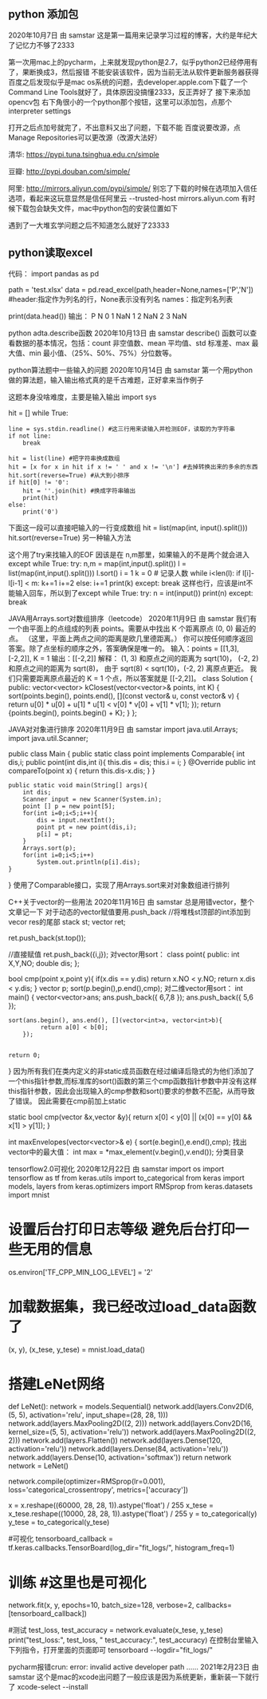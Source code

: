 python 添加包
----------------
2020年10月7日 由 samstar
这是第一篇用来记录学习过程的博客，大约是年纪大了记忆力不够了2333
 
第一次用mac上的pycharm，上来就发现python是2.7，似乎python2已经停用有了，果断换成3，然后报错
不能安装该软件，因为当前无法从软件更新服务器获得
百度之后发现似乎是mac os系统的问题，去developer.apple.com下载了一个Command Line Tools就好了，具体原因没搞懂2333，反正弄好了
接下来添加opencv包
右下角很小的一个python那个按钮，这里可以添加包，点那个interpreter settings
 
打开之后点加号就完了，不出意料又出了问题，下载不能
百度说要改源，点Manage Repositories可以更改源（改源大法好）

清华: https://pypi.tuna.tsinghua.edu.cn/simple

豆瓣: http://pypi.douban.com/simple/

阿里: http://mirrors.aliyun.com/pypi/simple/
别忘了下载的时候在选项加入信任选项，看起来这玩意显然是信任阿里云
--trusted-host mirrors.aliyun.com
有时候下载包会缺失文件，mac中python包的安装位置如下
 





遇到了一大堆玄学问题之后不知道怎么就好了23333



python读取excel
--------------
代码：
import pandas as pd

path = 'test.xlsx'
data = pd.read_excel(path,header=None,names=['P','N'])
#header:指定作为列名的行，None表示没有列名  names：指定列名列表

print(data.head())
输出：
   P   N
0  1 NaN
1  2 NaN
2  3 NaN





python adta.describe函数
2020年10月13日 由 samstar
describe() 函数可以查看数据的基本情况，包括：count 非空值数、mean 平均值、std 标准差、max 最大值、min 最小值、（25%、50%、75%）分位数等。







python算法题中一些输入的问题
2020年10月14日 由 samstar
第一个用python做的算法题，输入输出格式真的是千古难题，正好拿来当作例子
 
这题本身没啥难度，主要是输入输出
import sys

hit = []
while True:

    line = sys.stdin.readline() #这三行用来读输入并检测EOF，读取的为字符串
    if not line:
        break

    hit = list(line) #把字符串换成数组
    hit = [x for x in hit if x != ' ' and x != '\n'] #去掉转换出来的多余的东西
    hit.sort(reverse=True) #从大到小排序
    if hit[0] != '0':
        hit = ''.join(hit) #换成字符串输出
        print(hit)
    else:
        print('0')
下面这一段可以直接吧输入的一行变成数组
        hit = list(map(int, input().split()))
        hit.sort(reverse=True)
另一种输入方法
 
这个用了try来找输入的EOF 因该是在 n,m那里，如果输入的不是两个就会进入except
while True:
    try:
        n,m = map(int,input().split())
        l = list(map(int,input().split()))
        l.sort()
        i = 1
        k = 0  # 记录人数
        while i<len(l):
            if l[i]-l[i-1] < m:
                k+=1
                i+=2
            else:
                i+=1
        print(k)
    except:
        break
这样也行，应该是int不能输入回车，所以到了except
while True:
    try:
        n = int(input())
        print(n)
    except:
        break





JAVA用Arrays.sort对数组排序（leetcode）
2020年11月9日 由 samstar
我们有一个由平面上的点组成的列表 points。需要从中找出 K 个距离原点 (0, 0) 最近的点。
（这里，平面上两点之间的距离是欧几里德距离。）
你可以按任何顺序返回答案。除了点坐标的顺序之外，答案确保是唯一的。
输入：points = [[1,3],[-2,2]], K = 1
输出：[[-2,2]]
解释：
(1, 3) 和原点之间的距离为 sqrt(10)，
(-2, 2) 和原点之间的距离为 sqrt(8)，
由于 sqrt(8) < sqrt(10)，(-2, 2) 离原点更近。
我们只需要距离原点最近的 K = 1 个点，所以答案就是 [[-2,2]]。
class Solution {
public:
    vector<vector<int>> kClosest(vector<vector<int>>& points, int K) {
        sort(points.begin(), points.end(), [](const vector<int>& u, const vector<int>& v) {
            return u[0] * u[0] + u[1] * u[1] < v[0] * v[0] + v[1] * v[1];
        });
        return {points.begin(), points.begin() + K};
    }
};




JAVA对对象进行排序
2020年11月9日 由 samstar
import java.util.Arrays;
import java.util.Scanner;

public class Main {
    public static class point implements Comparable<point>{
        int dis,i;
        public point(int dis,int i){
            this.dis = dis;
            this.i = i;
        }
        @Override
        public int compareTo(point x) {
            return this.dis-x.dis;
        }
    }

    public static void main(String[] args){
        int dis;
        Scanner input = new Scanner(System.in);
        point [] p = new point[5];
        for(int i=0;i<5;i++){
            dis = input.nextInt();
            point pt = new point(dis,i);
            p[i] = pt;
        }
        Arrays.sort(p);
        for(int i=0;i<5;i++)
            System.out.println(p[i].dis);
    }
}
使用了Comparable接口，实现了用Arrays.sort来对对象数组进行排列


C++关于vector的一些用法
2020年11月16日 由 samstar
总是用错vector，整个文章记一下
对于动态的vector赋值要用.push_back
//将堆栈st顶部的int添加到vecor res的尾部
stack<int> st;
vector<int> ret;

ret.push_back(st.top());

//直接赋值
ret.push_back({i,j});
对vector用sort：
class point{
public:
    int X,Y,NO;
    double dis;
};

bool cmp(point x,point y){
    if(x.dis == y.dis)
        return x.NO < y.NO;
    return x.dis < y.dis;
}
vector<point> p;
sort(p.begin(),p.end(),cmp);
对二维vector用sort：
int main()
{
	vector<vector<int>>ans;
	ans.push_back({ 6,7,8 });
	ans.push_back({ 5,6 });

	sort(ans.begin(), ans.end(), [](vector<int>a, vector<int>b){
             return a[0] < b[0]; 
        });


	return 0;
}
因为所有我们在类内定义的非static成员函数在经过编译后隐式的为他们添加了一个this指针参数,而标准库的sort()函数的第三个cmp函数指针参数中并没有这样this指针参数，因此会出现输入的cmp参数和sort()要求的参数不匹配，从而导致了错误。
因此需要在cmp前加上static

static bool cmp(vector<int> &x,vector<int> &y){
        return x[0] < y[0] || (x[0] == y[0] && x[1] > y[1]);
    }

int maxEnvelopes(vector<vector<int>>& e) {
        sort(e.begin(),e.end(),cmp);
找出vector中的最大值：
int max = *max_element(v.begin(),v.end());
分类目录




tensorflow2.0可视化
2020年12月22日 由 samstar
import os
import tensorflow as tf
from keras.utils import to_categorical
from keras import models, layers
from keras.optimizers import RMSprop
from keras.datasets import mnist

# 设置后台打印日志等级 避免后台打印一些无用的信息
os.environ['TF_CPP_MIN_LOG_LEVEL'] = '2'

# 加载数据集，我已经改过load_data函数了
(x, y), (x_tese, y_tese) = mnist.load_data()

# 搭建LeNet网络
def LeNet():
    network = models.Sequential()
    network.add(layers.Conv2D(6, (5, 5), activation='relu', input_shape=(28, 28, 1)))
    network.add(layers.MaxPooling2D((2, 2)))
    network.add(layers.Conv2D(16, kernel_size=(5, 5), activation='relu'))
    network.add(layers.MaxPooling2D((2, 2)))
    network.add(layers.Flatten())
    network.add(layers.Dense(120, activation='relu'))
    network.add(layers.Dense(84, activation='relu'))
    network.add(layers.Dense(10, activation='softmax'))
    return network
network = LeNet()

network.compile(optimizer=RMSprop(lr=0.001), loss='categorical_crossentropy', metrics=['accuracy'])

x = x.reshape((60000, 28, 28, 1)).astype('float') / 255
x_tese = x_tese.reshape((10000, 28, 28, 1)).astype('float') / 255
y = to_categorical(y)
y_tese = to_categorical(y_tese)

#可视化
tensorboard_callback = tf.keras.callbacks.TensorBoard(log_dir="fit_logs/", histogram_freq=1)

# 训练                                                    #这里也是可视化
network.fit(x, y, epochs=10, batch_size=128, verbose=2, callbacks=[tensorboard_callback])

#测试
test_loss, test_accuracy = network.evaluate(x_tese, y_tese)
print("test_loss:", test_loss, "    test_accuracy:", test_accuracy)
在控制台里输入下列指令，打开里面的页面即可
tensorboard --logdir="fit_logs/"



pycharm报错crun: error: invalid active developer path ……
2021年2月23日 由 samstar
这个是mac的xcode出问题了一般应该是因为系统更新，重新装一下就行了
xcode-select --install

